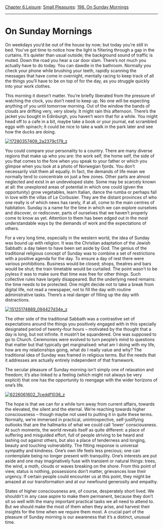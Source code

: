 [Chapter 6.Leisure](https://www.theschooloflife.com/thebookoflife/category/leisure/): [Small Pleasures](https://www.theschooloflife.com/thebookoflife/category/leisure/small-pleasures/): [198. On Sunday Mornings](https://www.theschooloflife.com/thebookoflife/on-sunday-mornings/)

* * *

# On Sunday Mornings

On weekdays you’d be out of the house by now; but today you’re still in bed. You’ve got time to notice how the light is filtering through a gap in the curtains. It’s quieter than usual outside; the background sound of traffic is muted. Down the road you hear a car door slam. There’s not much you actually have to do today. You can dawdle in the bathroom. Normally you check your phone while brushing your teeth, rapidly scanning the messages that have come in overnight, mentally racing to keep track of all the things you’ll have to be on top of for the day, as you struggle quickly into your work clothes.

This morning it doesn’t matter. You’re briefly liberated from the pressure of watching the clock, you don’t need to keep up. No one will be expecting anything of you until tomorrow morning. Out of the window the bands of clouds are drifting very, very slowly. It might rain this afternoon. There’s the jacket you bought in Edinburgh, you haven’t worn that for a while. You might head off to a cafe in a bit, maybe take a book or your journal, eat scrambled eggs with spinach; it could be nice to take a walk in the park later and see how the ducks are doing.

[![17280357409_2a2379c179_z](https://www.theschooloflife.com/thebookoflife/wp-content/uploads/2014/10/17280357409_2a2379c179_z.jpg)](http://www.thebookoflife.org/wp-content/uploads/2014/10/17280357409_2a2379c179_z.jpg)

You could compare your personality to a country. There are many diverse regions that make up who you are: the work self, the home self, the side of you that comes to the fore when you speak to your father or which you glimpse when you look at a photo of Norwegian fjords. You don’t necessarily visit them all equally. In fact, the demands of life mean we normally tend to concentrate on just a few zones. Other parts are almost neglected and exist in an undeveloped state. Some may be scarcely known at all: the unexplored areas of potential in which one could (given the opportunity) grow vegetables, learn Italian, dance the rumba or perhaps fall in love with the villas of Le Corbusier. They are the distant provinces of who one really is of which news has rarely, if at all, come to the main centres of habitation. Sunday is a name for the time in which we can explore ourselves and discover, or rediscover, parts of ourselves that we haven’t properly come to know as yet. Attention to them has been edged out in the most understandable ways by the demands of work and the expectations of others.

For a very long time, especially in the western world, the idea of Sunday was bound up with religion. It was the Christian adaptation of the Jewish Sabbath: a day taken to have been set aside by God. The genius of the traditional religious concept of Sunday was to combine a set of restrictions with a positive agenda for the day. To ensure a day of rest there were various prohibitions. Business would be closed; shops, theatres and bars would be shut; the train timetable would be curtailed. The point wasn’t to be joyless it was to make sure that time was free for other things. Such collective rules have largely disappeared. But the underlying need remains: the time needs to be protected. One might decide not to take a break from digital life, not read a newspaper, not to fill the day with routine administrative tasks. There’s a real danger of filling up the day with distractions.

[![15125174889_094427d34e_z](https://www.theschooloflife.com/thebookoflife/wp-content/uploads/2014/10/15125174889_094427d34e_z1.jpg)](http://www.thebookoflife.org/wp-content/uploads/2014/10/15125174889_094427d34e_z1.jpg)

The other side of the traditional Sabbath was a contrastive set of expectations around the things you positively engaged with in this specially designated period of twenty-four hours – motivated by the thought that a day is long, but not infinite. It mustn’t be squandered. One was supposed to go to Church. Ceremonies were evolved to turn people’s mind to questions that matter but that typically get marginalised: what am I doing with my life, how are my relationships going, what do I really value and why? The traditional idea of Sunday was framed in religious terms. But the needs that it addresses are actually entirely independent of that framework.

The secular pleasure of Sunday morning isn’t simply one of relaxation and freedom; it’s also linked to a feeling (which might not always be very explicit) that one has the opportunity to reengage with the wider horizons of one’s life.

[![6226061602_7ceddf1036_z](https://www.theschooloflife.com/thebookoflife/wp-content/uploads/2014/10/6226061602_7ceddf1036_z.jpg)](http://www.thebookoflife.org/wp-content/uploads/2014/10/6226061602_7ceddf1036_z.jpg)

The hope is that we can for a while turn away from current affairs, towards the elevated, the silent and the eternal. We’re reaching towards higher consciousness – though maybe not used to putting it in quite these terms. Normally, we’re immersed in practical, unintrospective, self-justifying outlooks that are the hallmarks of what we could call ‘lower’ consciousness. At such moments, the world reveals itself as quite different: a place of suffering and misguided effort, full of people striving to be heard and lashing out against others, but also a place of tenderness and longing, beauty and touching vulnerability. The fitting response is universal sympathy and kindness. One’s own life feels less precious; one can contemplate being no longer present with tranquility. One’s interests are put aside and one may imaginatively fuse with transient or natural things: trees, the wind, a moth, clouds or waves breaking on the shore. From this point of view, status is nothing, possessions don’t matter, grievances lose their urgency. If certain people could encounter us at this point, they might be amazed at our transformation and at our newfound generosity and empathy.

States of higher consciousness are, of course, desperately short lived. We shouldn’t in any case aspire to make them permanent, because they don’t sit so well with the many important practical tasks we all need to attend to. But we should make the most of them when they arise, and harvest their insights for the time when we require them most. A crucial part of the pleasure of Sunday morning is our awareness that it’s a distinct, unusual time.
